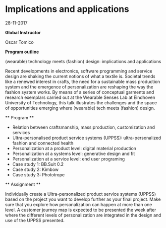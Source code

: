 # Implications and applications

28-11-2017

**Global Instructor**

Oscar Tomico

**Program outline**

(wearable) technology meets (fashion) design: implications and applications

Recent developments in electronics, software programming and service design are shaking the current notions of what a textile is. Societal trends like a renewed interest in crafts, the need for a sustainable mass production system and the emergence of personalization are reshaping the way the fashion system works. By means of a series of conceptual garments and research exemplars carried out at the Wearable Senses Lab at Eindhoven University of Technology, this talk illustrates the challenges and the space of opportunities emerging where (wearable) tech meets (fashion) design. 

** Program ** 

- Relation between craftsmanship, mass production, customization and services 
- Ultra-personalised product service systems (UPPSS): ultra-personalized fashion and connected health
- Personalization at a product level: digital material production 
- Personalization at a systems level: generative design and fit 
- Personalization at a service level: end user programing 
- Case study 1: BB.Suit 0.2 
- Case study 2: Kimbow
- Case study 3: Phototrope

** Assignment **

Individually create a Ultra-personalized product service systems (UPPSS) based on the project you want to develop further as your final project. Make sure that you explore how personalization can happen at more than one level. A customer journey map is expected to be presented the week after where the different levels of personalization are integrated in the design and use of the UPPSS presented.
  
